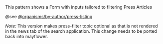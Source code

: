 This pattern shows a Form with inputs tailored to filtering Press Articles

@see [@organisms/by-author/press-listing](https://mayflower.digital.mass.gov/?p=organisms-press-filters&view=c)

*Note:* This version makes press-filter topic optional as that is not rendered in the news tab of the search application. This change needs to be ported back into mayflower.
